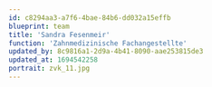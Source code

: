 ```yaml
---
id: c8294aa3-a7f6-4bae-84b6-dd032a15effb
blueprint: team
title: 'Sandra Fesenmeir'
function: 'Zahnmedizinische Fachangestellte'
updated_by: 8c9816a1-2d9a-4b41-8090-aae253815de3
updated_at: 1694542258
portrait: zvk_11.jpg
---
```

